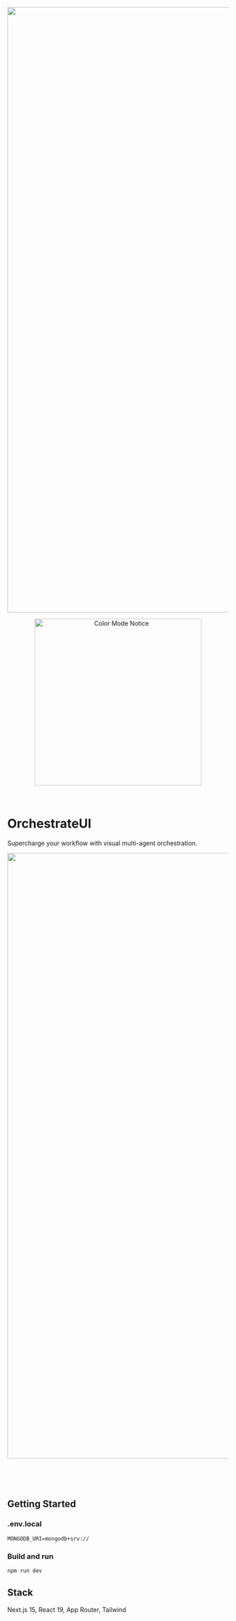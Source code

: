 <p align="center">
  <picture>
    <source media="(prefers-color-scheme: dark)" width="1380" alt="Dark Cover" srcset="https://github.com/user-attachments/assets/25ffb269-e081-417e-b19c-18c9d4bdd764">
    <source media="(prefers-color-scheme: light)" width="1380" alt="Light Cover" srcset="https://github.com/user-attachments/assets/8c06f01f-95bc-4799-821c-07c018066f0e">
    <img width="1380" alt="Cover" src="https://github.com/user-attachments/assets/8c06f01f-95bc-4799-821c-07c018066f0e">
  </picture>
</p>

<p align="center">
  <picture>
    <source media="(prefers-color-scheme: dark)" width="380" alt="Color Mode Notice" srcset="https://github.com/buzsh/SwiftDiffusion/assets/158503966/a14699d6-24ff-4e27-b094-dbbf88eb9bd8">
    <source media="(prefers-color-scheme: light)" width="380" alt="Color Mode Notice" srcset="https://github.com/buzsh/SwiftDiffusion/assets/158503966/6df1c5da-5c04-4628-ba4f-a75d99471c7e">
    <img width="380" alt="Color Mode Notice" src="https://github.com/buzsh/SwiftDiffusion/assets/158503966/6df1c5da-5c04-4628-ba4f-a75d99471c7e">
  </picture>
</p>

<p>&nbsp;</p>

# OrchestrateUI

Supercharge your workflow with visual multi-agent orchestration.

<p align="center">
  <picture>
    <source media="(prefers-color-scheme: dark)" width="1380" alt="Screenshot (Dark)" srcset="https://github.com/user-attachments/assets/ed6aec86-d518-4531-8306-66b975dd6113">
    <source media="(prefers-color-scheme: light)" width="1380" alt="Screenshot (Light)" srcset="https://github.com/user-attachments/assets/a5a9ad67-1f9c-4d34-851a-dc167d7c2e7f">
    <img width="1380" alt="Screenshot" src="https://github.com/user-attachments/assets/a5a9ad67-1f9c-4d34-851a-dc167d7c2e7f">
  </picture>
</p>

<p>&nbsp;</p>
<p>&nbsp;</p>

## Getting Started

### .env.local

```
MONGODB_URI=mongodb+srv://
```

### Build and run

```bash
npm run dev
```

## Stack
Next.js 15, React 19, App Router, Tailwind
